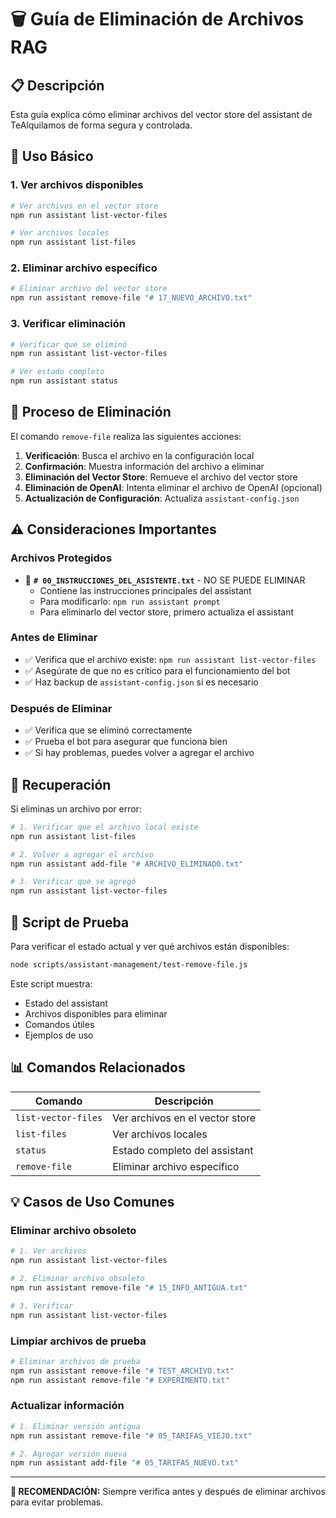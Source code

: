 # 🗑️ Guía de Eliminación de Archivos RAG

## **📋 Descripción**

Esta guía explica cómo eliminar archivos del vector store del assistant de TeAlquilamos de forma segura y controlada.

## **🚀 Uso Básico**

### **1. Ver archivos disponibles**
```bash
# Ver archivos en el vector store
npm run assistant list-vector-files

# Ver archivos locales
npm run assistant list-files
```

### **2. Eliminar archivo específico**
```bash
# Eliminar archivo del vector store
npm run assistant remove-file "# 17_NUEVO_ARCHIVO.txt"
```

### **3. Verificar eliminación**
```bash
# Verificar que se eliminó
npm run assistant list-vector-files

# Ver estado completo
npm run assistant status
```

## **🔧 Proceso de Eliminación**

El comando `remove-file` realiza las siguientes acciones:

1. **Verificación**: Busca el archivo en la configuración local
2. **Confirmación**: Muestra información del archivo a eliminar
3. **Eliminación del Vector Store**: Remueve el archivo del vector store
4. **Eliminación de OpenAI**: Intenta eliminar el archivo de OpenAI (opcional)
5. **Actualización de Configuración**: Actualiza `assistant-config.json`

## **⚠️ Consideraciones Importantes**

### **Archivos Protegidos**
- 🚫 **`# 00_INSTRUCCIONES_DEL_ASISTENTE.txt`** - NO SE PUEDE ELIMINAR
  - Contiene las instrucciones principales del assistant
  - Para modificarlo: `npm run assistant prompt`
  - Para eliminarlo del vector store, primero actualiza el assistant

### **Antes de Eliminar**
- ✅ Verifica que el archivo existe: `npm run assistant list-vector-files`
- ✅ Asegúrate de que no es crítico para el funcionamiento del bot
- ✅ Haz backup de `assistant-config.json` si es necesario

### **Después de Eliminar**
- ✅ Verifica que se eliminó correctamente
- ✅ Prueba el bot para asegurar que funciona bien
- ✅ Si hay problemas, puedes volver a agregar el archivo

## **🔄 Recuperación**

Si eliminas un archivo por error:

```bash
# 1. Verificar que el archivo local existe
npm run assistant list-files

# 2. Volver a agregar el archivo
npm run assistant add-file "# ARCHIVO_ELIMINADO.txt"

# 3. Verificar que se agregó
npm run assistant list-vector-files
```

## **🧪 Script de Prueba**

Para verificar el estado actual y ver qué archivos están disponibles:

```bash
node scripts/assistant-management/test-remove-file.js
```

Este script muestra:
- Estado del assistant
- Archivos disponibles para eliminar
- Comandos útiles
- Ejemplos de uso

## **📊 Comandos Relacionados**

| Comando | Descripción |
|---------|-------------|
| `list-vector-files` | Ver archivos en el vector store |
| `list-files` | Ver archivos locales |
| `status` | Estado completo del assistant |
| `remove-file` | Eliminar archivo específico |

## **💡 Casos de Uso Comunes**

### **Eliminar archivo obsoleto**
```bash
# 1. Ver archivos
npm run assistant list-vector-files

# 2. Eliminar archivo obsoleto
npm run assistant remove-file "# 15_INFO_ANTIGUA.txt"

# 3. Verificar
npm run assistant list-vector-files
```

### **Limpiar archivos de prueba**
```bash
# Eliminar archivos de prueba
npm run assistant remove-file "# TEST_ARCHIVO.txt"
npm run assistant remove-file "# EXPERIMENTO.txt"
```

### **Actualizar información**
```bash
# 1. Eliminar versión antigua
npm run assistant remove-file "# 05_TARIFAS_VIEJO.txt"

# 2. Agregar versión nueva
npm run assistant add-file "# 05_TARIFAS_NUEVO.txt"
```

---

**🎯 RECOMENDACIÓN:** Siempre verifica antes y después de eliminar archivos para evitar problemas. 